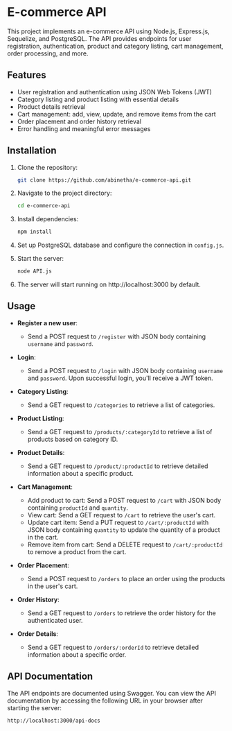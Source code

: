 # E-commerce API

This project implements an e-commerce API using Node.js, Express.js, Sequelize, and PostgreSQL. The API provides endpoints for user registration, authentication, product and category listing, cart management, order processing, and more.

## Features

- User registration and authentication using JSON Web Tokens (JWT)
- Category listing and product listing with essential details
- Product details retrieval
- Cart management: add, view, update, and remove items from the cart
- Order placement and order history retrieval
- Error handling and meaningful error messages

## Installation

1. Clone the repository:

   ```bash
   git clone https://github.com/abinetha/e-commerce-api.git
   ```

2. Navigate to the project directory:

   ```bash
   cd e-commerce-api
   ```

3. Install dependencies:

   ```bash
   npm install
   ```

4. Set up PostgreSQL database and configure the connection in `config.js`.

5. Start the server:

   ```bash
   node API.js
   ```

6. The server will start running on http://localhost:3000 by default.

## Usage

- **Register a new user**:
  - Send a POST request to `/register` with JSON body containing `username` and `password`.

- **Login**:
  - Send a POST request to `/login` with JSON body containing `username` and `password`. Upon successful login, you'll receive a JWT token.

- **Category Listing**:
  - Send a GET request to `/categories` to retrieve a list of categories.

- **Product Listing**:
  - Send a GET request to `/products/:categoryId` to retrieve a list of products based on category ID.

- **Product Details**:
  - Send a GET request to `/product/:productId` to retrieve detailed information about a specific product.

- **Cart Management**:
  - Add product to cart: Send a POST request to `/cart` with JSON body containing `productId` and `quantity`.
  - View cart: Send a GET request to `/cart` to retrieve the user's cart.
  - Update cart item: Send a PUT request to `/cart/:productId` with JSON body containing `quantity` to update the quantity of a product in the cart.
  - Remove item from cart: Send a DELETE request to `/cart/:productId` to remove a product from the cart.

- **Order Placement**:
  - Send a POST request to `/orders` to place an order using the products in the user's cart.

- **Order History**:
  - Send a GET request to `/orders` to retrieve the order history for the authenticated user.

- **Order Details**:
  - Send a GET request to `/orders/:orderId` to retrieve detailed information about a specific order.

## API Documentation

The API endpoints are documented using Swagger. You can view the API documentation by accessing the following URL in your browser after starting the server:

```
http://localhost:3000/api-docs
```

